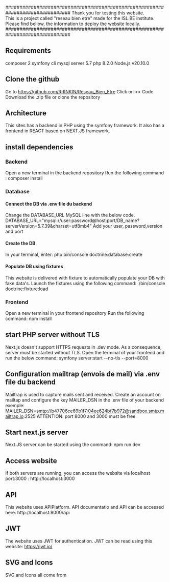 ###############################################################################
Thank you for testing this website.                                        
This is a project called "reseau bien etre" made for the ISL.BE institute. 
Please find bellow, the information to deploy the website locally.         
###############################################################################

## Requirements
composer 2
symfony cli
mysql server 5.7
php 8.2.0
Node.js v20.10.0

## Clone the github
Go to https://github.com/RRINKIN/Reseau_Bien_Etre
Click on <> Code
Download the .zip file or clone the repository

## Architecture
This sites has a backend in PHP using the symfony framework.
It also has a frontend in REACT based on NEXT.JS framework.

## install dependencies
### Backend
Open a new terminal in the backend repository
Run the following command :
composer install

### Database
#### Connect the DB via .env file du backend
Change the DATABASE_URL MySQL line with the below code.
DATABASE_URL="mysql://user:password@host:port/DB_name?serverVersion=5.7.39&charset=utf8mb4"
Add your user, password,version and port

#### Create the DB
In your terminal, enter: 
php bin/console doctrine:database:create
#### Populate DB using fixtures
This website is delivered with fixture to automatically populate your DB with fake data's.
Launch the fixtures using the following command: ./bin/console doctrine:fixture:load

### Frontend
Open a new terminal in your frontend repository
Run the following command:
npm install

## start PHP server without TLS 
Next.js doesn't support HTTPS requests in .dev mode. 
As a consequence, server must be started without TLS. 
Open the terminal of your frontend and run the below command:
symfony server:start --no-tls --port=8000

## Configuration mailtrap (envois de mail) via .env file du backend
Mailtrap is used to capture mails sent and received.
Create an account on mailtap and configure the key MAILER_DSN in the .env file of your backend
exemple:
MAILER_DSN=smtp://b47706ce69b1f7:04ee624bf7b972@sandbox.smtp.mailtrap.io:2525
ATTENTION: port 8000 and 3000 must be free

## Start next.js server
Next.JS server can be started using the command: npm run dev

## Access website
If both servers are running, you can access the website via localhost port:3000 : http://localhost:3000

## API
This website uses APIPlatform.
API documentatio and API can be accessed here: 
http://localhost:8000/api

## JWT
The website uses JWT for authentication.
JWT can be read using this website: https://jwt.io/

## SVG and Icons
SVG and Icons all come from <!--!Font Awesome Free 6.5.1 by @fontawesome - https://fontawesome.com License - https://fontawesome.com/license/free Copyright 2024 Fonticons, Inc.-->